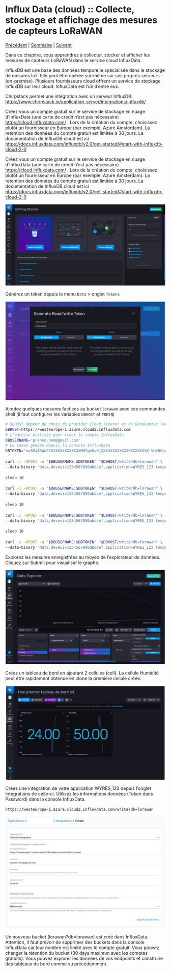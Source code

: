 # Influx Data (cloud) :: Collecte, stockage et affichage des mesures de capteurs LoRaWAN

[Précédent](08c.md) | [Sommaire](README.md) |  [Suivant](08e.md)

Dans ce chapitre, vous apprendrez à collecter, stocker et afficher les mesures de capteurs LoRaWAN dans le service cloud InfluxData.

InfluxDB est une base des données temporelle spécialisée dans le stockage de mesures IoT. Elle peut être opérée soi-même sur ses propres serveurs (on-premise). Plusieurs fournisseurs cloud offrent un service de stockage InfluxDB sur leur cloud. InfluxData est l’un d’entre eux.

Chirpstack permet une intégration avec un serveur InfluxDB: https://www.chirpstack.io/application-server/integrations/influxdb/ 

Créez vous un compte gratuit sur le service de stockage en nuage d’InfluxData (une carte de crédit n’est pas nécessaire) https://cloud.influxdata.com/ . Lors de la création du compte, choisissez plutôt un fournisseur en Europe (par exemple, Azure Amsterdam). La retention des données du compte gratuit est limitée à 30 jours. La documentation de InfluxDB cloud est ici https://docs.influxdata.com/influxdb/v2.0/get-started/#start-with-influxdb-cloud-2-0

Créez vous un compte gratuit sur le service de stockage en nuage d’InfluxData (une carte de crédit n’est pas nécessaire) https://cloud.influxdata.com/ . Lors de la création du compte, choisissez plutôt un fournisseur en Europe (par exemple, Azure Amsterdam). La retention des données du compte gratuit est limitée à 30 jours. La documentation de InfluxDB cloud est ici https://docs.influxdata.com/influxdb/v2.0/get-started/#start-with-influxdb-cloud-2-0

![InfluxData](images/influxdata-01.png)

Générez un token depuis le menu `Data` > onglet `Tokens`

![InfluxData](images/influxdata-02.png)

Ajoutez quelques mesures factices au bucket `lorawan` avec ces commandes shell (il faut configurer les variables `DBHOST` et `TOKEN`)

```bash
# DBHOST dépend du choix du provider Cloud (Azure) et du DataCenter (westeurope-1)
DBHOST=https://westeurope-1.azure.cloud2.influxdata.com
# L’adresse utilisée pour créer le compte InfluxData
DBUSERNAME='prenom.nom@gmail.com'
# Le token généré depuis la console InfluxData
DBTOKEN='ov8MaASWoEXXXXXXXXXXXXXXMHTgmUvKjXXXXXXXXXXXXXXXXXXXXX-kHrD6p4MD-RoWhLc-2AXXX5G4_ajqQ=='

curl -i -XPOST -u "$DBUSERNAME:$DBTOKEN" "$DBHOST/write?db=lorawan" \
--data-binary 'data,deveui=1234567890abdcef,application=WYRES_123 temperature_1=24,humidity_1=50'

sleep 10

curl -i -XPOST -u "$DBUSERNAME:$DBTOKEN" "$DBHOST/write?db=lorawan" \
--data-binary 'data,deveui=1234567890abdcef,application=WYRES_123 temperature_1=20,humidity_1=70.5'

sleep 10

curl -i -XPOST -u "$DBUSERNAME:$DBTOKEN" "$DBHOST/write?db=lorawan" \
--data-binary 'data,deveui=1234567890abdcef,application=WYRES_123 temperature_1=30,pressure_1=990'

sleep 10

curl -i -XPOST -u "$DBUSERNAME:$DBTOKEN" "$DBHOST/write?db=lorawan" \
--data-binary 'data,deveui=1234567890abdcef,application=WYRES_123 temperature_1=37,humidity_1=30.0'
```

Explorez les mesures enregistrées au moyen de l’explorateur de données. Cliquez sur Submit pour visualiser le graphe.

![InfluxData](images/influxdata-03.png)

Créez un tableau de bord en ajoutant 2 cellules (cell). La cellule Humidité peut être rapidement obtenue en clone la première cellule créée.

![InfluxData](images/influxdata-04.png)

Créez une intégration de votre application WYRES_123 depuis l’onglet Integrations de celle-ci. Utilisez les informations données (Token dans Password) dans la console InfluxData.

`https://westeurope-1.azure.cloud2.influxdata.com/write?db=lorawan`

![InfluxData](images/influxdata-05.png)

Un nouveau bucket (lorawan?db=lorawan) est créé dans InfluxData. Attention, il faut prévoir de supprimer des buckets dans la console InfluxData car leur nombre est limité avec le compte gratuit. Vous pouvez changer la rétention du bucket (30 days maximun avec les comptes gratuits). Vous pouvez explorer les données de vos endpoints et construire des tableaux de bord comme vu précédemment.
